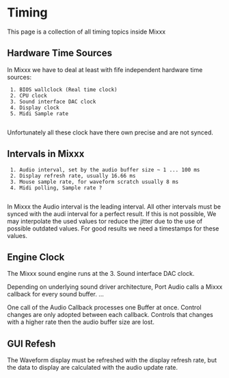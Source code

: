 # Timing

This page is a collection of all timing topics inside Mixxx

## Hardware Time Sources

In Mixxx we have to deal at least with fife independent hardware time
sources:

``` 
 1. BIOS wallclock (Real time clock)
 2. CPU clock 
 3. Sound interface DAC clock 
 4. Display clock 
 5. Midi Sample rate 
 
```

Unfortunately all these clock have there own precise and are not synced.

## Intervals in Mixxx

``` 
 1. Audio interval, set by the audio buffer size ~ 1 ... 100 ms  
 2. Display refresh rate, usually 16.66 ms 
 3. Mouse sample rate, for waveform scratch usually 8 ms 
 4. Midi polling, Sample rate ? 
 
```

In Mixxx the Audio interval is the leading interval. All other intervals
must be synced with the audi interval for a perfect result. If this is
not possible, We may interpolate the used values tor reduce the jitter
due to the use of possible outdated values. For good results we need a
timestamps for these values.

## Engine Clock

The Mixxx sound engine runs at the 3. Sound interface DAC clock.

Depending on underlying sound driver architecture, Port Audio calls a
Mixxx callback for every sound buffer. ...

One call of the Audio Callback processes one Buffer at once. Control
changes are only adopted between each callback. Controls that changes
with a higher rate then the audio buffer size are lost.

## GUI Refesh

The Waveform display must be refreshed with the display refresh rate,
but the data to display are calculated with the audio update rate.
